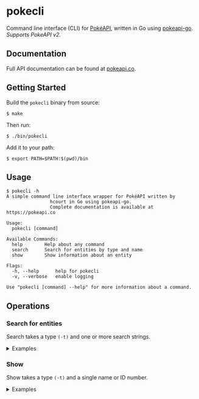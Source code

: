 # pokecli

Command line interface (CLI) for [PokéAPI](https://pokeapi.co), written in Go using [pokeapi-go](https://github.com/mtslzr/pokeapi-go). *Supports PokeAPI v2.*

## Documentation

Full API documentation can be found at [pokeapi.co](https://pokeapi.co/docs/v2.html).

## Getting Started

Build the `pokecli` binary from source:
```console
$ make
```
Then run:
```console
$ ./bin/pokecli
```

Add it to your path:
```console
$ export PATH=$PATH:$(pwd)/bin
```

## Usage

```console
$ pokecli -h
A simple command line interface wrapper for PokéAPI written by
                hcourt in Go using pokeapi-go.
                Complete documentation is available at https://pokeapi.co

Usage:
  pokecli [command]

Available Commands:
  help        Help about any command
  search      Search for entities by type and name
  show        Show information about an entity

Flags:
  -h, --help      help for pokecli
  -v, --verbose   enable logging

Use "pokecli [command] --help" for more information about a command.

```

## Operations

### Search for entities
Search takes a type `(-t)` and one or more search strings.

<details> <summary>Examples</summary>

```console
$ pokecli search -t pokemon saur
bulbasaur
ivysaur
venusaur
venusaur-mega
```

```console
$ pokecli search -t move thunder
thunder-punch
thunder-shock
thunderbolt
thunder-wave
thunder
thunder-fang
10-000-000-volt-thunderbolt
```

With multiple search strings:

```console
pokecli search -t pokemon foo leo
foongus
mienfoo
charmeleon
kecleon
sealeo
empoleon
litleo
solgaleo
```

</details>

### Show
Show takes a type `(-t)` and a single name or ID number.

<details> <summary>Examples</summary>

```console
$ pokecli show -t pokemon bulbasaur
bulbasaur (#1) [poison grass]
```

```console
$ pokecli show -t move flamethrower
flamethrower (class: special, type: fire, power: 90, accuracy: 100)
```

Using an ID number:
```console
$ pokecli show -t pokemon 100
voltorb (#100) [electric]
```
</details>
